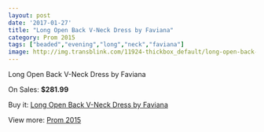 ```yaml
---
layout: post
date: '2017-01-27'
title: "Long Open Back V-Neck Dress by Faviana"
category: Prom 2015
tags: ["beaded","evening","long","neck","faviana"]
image: http://img.transblink.com/11924-thickbox_default/long-open-back-v-neck-dress-by-faviana.jpg
---
```

Long Open Back V-Neck Dress by Faviana

On Sales: **$281.99**
<a href="https://www.transblink.com/en/prom-2015/3877-long-open-back-v-neck-dress-by-faviana.html"><amp-img layout="responsive" width="600" height="600" src="//img.transblink.com/11924-thickbox_default/long-open-back-v-neck-dress-by-faviana.jpg" alt="Long Open Back V-Neck Dress by Faviana 0" /></a>
<a href="https://www.transblink.com/en/prom-2015/3877-long-open-back-v-neck-dress-by-faviana.html"><amp-img layout="responsive" width="600" height="600" src="//img.transblink.com/11926-thickbox_default/long-open-back-v-neck-dress-by-faviana.jpg" alt="Long Open Back V-Neck Dress by Faviana 1" /></a>
<a href="https://www.transblink.com/en/prom-2015/3877-long-open-back-v-neck-dress-by-faviana.html"><amp-img layout="responsive" width="600" height="600" src="//img.transblink.com/11925-thickbox_default/long-open-back-v-neck-dress-by-faviana.jpg" alt="Long Open Back V-Neck Dress by Faviana 2" /></a>

Buy it: [Long Open Back V-Neck Dress by Faviana](https://www.transblink.com/en/prom-2015/3877-long-open-back-v-neck-dress-by-faviana.html "Long Open Back V-Neck Dress by Faviana")

View more: [Prom 2015](https://www.transblink.com/en/10-prom-2015 "Prom 2015")